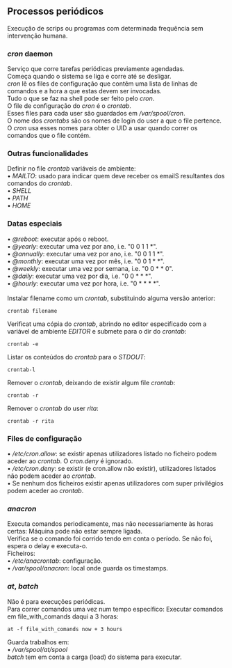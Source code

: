 ## Processos periódicos
Execução de scrips ou programas com determinada frequência sem intervenção humana.

### *cron* daemon
Serviço que corre tarefas periódicas previamente agendadas.
<br />
Começa quando o sistema se liga e corre até se desligar.
<br />
*cron* lê os files de configuração que contêm uma lista de linhas de comandos e a hora a que estas devem ser invocadas.
<br />
Tudo o que se faz na shell pode ser feito pelo *cron*.
<br />
O file de configuração do *cron* é o *crontab*.
<br />
Esses files para cada user são guardados em */var/spool/cron*.
<br />
O nome dos *crontabs* são os nomes de login do user a que o file pertence. O *cron* usa esses nomes para obter o UID a usar quando correr os comandos que o file contém.

### Outras funcionalidades
Definir no file *crontab* variáveis de ambiente: <br />
• *MAILTO*: usado para indicar quem deve receber os emailS resultantes dos comandos do *crontab*. <br />
• *SHELL* <br />
• *PATH* <br />
• *HOME*

### Datas especiais
• *@reboot*: executar após o reboot. <br />
• *@yearly*: executar uma vez por ano, i.e. "0 0 1 1 *". <br />
• *@annually*: executar uma vez por ano, i.e. "0 0 1 1 *". <br />
• *@monthly*: executar uma vez por mês, i.e. "0 0 1 * *". <br />
• *@weekly*: executar uma vez por semana, i.e. "0 0 * * 0". <br />
• *@daily*: executar uma vez por dia, i.e. "0 0 * * *". <br />
• *@hourly*: executar uma vez por hora, i.e. "0 * * * *".
<br /><br />
Instalar filename como um *crontab*, substituindo alguma versão anterior:

    crontab filename

Verificat uma cópia do *crontab*, abrindo no editor especificado com a variável de ambiente *EDITOR* e submete para o dir do *crontab*:

    crontab -e

Listar os conteúdos do *crontab* para o *STDOUT*:

    crontab-l

Remover o *crontab*, deixando de existir algum file *crontab*:

    crontab -r

Remover o *crontab* do user *rita*:

    crontab -r rita

### Files de configuração
• */etc/cron.allow*:  se existir apenas utilizadores listado no ficheiro podem aceder ao *crontab*. O *cron.deny* é ignorado. <br />
• */etc/cron.deny*: se existir (e cron.allow não existir),
utilizadores listados não podem aceder ao *crontab*. <br />
• Se nenhum dos ficheiros existir apenas utilizadores com super privilégios podem aceder ao *crontab*.

### *anacron*
Executa comandos periodicamente, mas não necessariamente às
horas certas: Máquina pode não estar sempre ligada.
<br />
Verifica se o comando foi corrido tendo em conta o período. Se não foi, espera o delay e executa-o.
<br />
Ficheiros: <br />
• */etc/anacrontab*: configuração. <br />
• */var/spool/anacron*: local onde guarda os timestamps.

### *at*, *batch*
Não é para execuções periódicas.
<br />
Para correr comandos uma vez num tempo específico: Executar comandos em file_with_comands daqui a 3 horas:
    
    at -f file_with_comands now + 3 hours

Guarda trabalhos em: <br />
• */var/spool/at/spool* <br />
*batch* tem em conta a carga (load) do sistema para executar.
